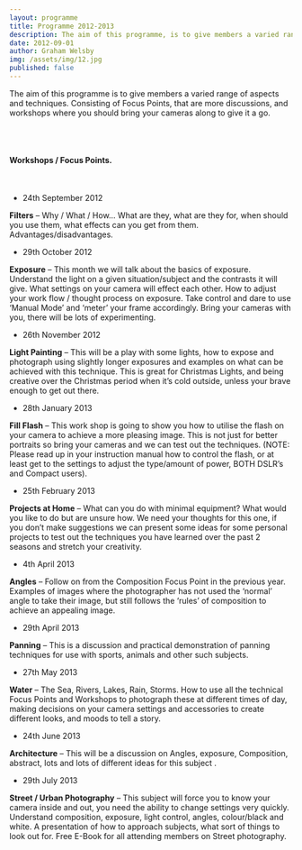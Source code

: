 ```yaml
---
layout: programme
title: Programme 2012-2013
description: The aim of this programme, is to give members a varied range of aspects and techniques...
date: 2012-09-01
author: Graham Welsby
img: /assets/img/12.jpg
published: false
---
```


The aim of this programme is to give members a varied range of aspects and techniques.  Consisting of Focus Points, that are more discussions, and workshops where you should bring your cameras along to give it a go.

 
<br><br>

#### Workshops / Focus Points.

<br>


* 24th September 2012

<b>Filters</b> – Why / What / How… What are they, what are they for, when should you use them, what effects can you get from them. Advantages/disadvantages.

* 29th October 2012

<b>Exposure</b> – This month we will talk about the basics of exposure. Understand the light on a given situation/subject and the contrasts it will give. What settings on your camera will effect each other. How to adjust your work flow / thought process on exposure. Take control and dare to use ‘Manual Mode’ and ‘meter’ your frame accordingly. Bring your cameras with you, there will be lots of experimenting.

* 26th November 2012

<b>Light Painting</b> – This will be a play with some lights, how to expose and photograph using slightly longer exposures and examples on what can be achieved with this technique. This is great for Christmas Lights, and being creative over the Christmas period when it’s cold outside, unless your brave enough to get out there.

* 28th January 2013

<b>Fill Flash</b> – This work shop is going to show you how to utilise the flash on your camera to achieve a more pleasing image. This is not just for better portraits so bring your cameras and we can test out the techniques. (NOTE: Please read up in your instruction manual how to control the flash, or at least get to the settings to adjust the type/amount of power, BOTH DSLR’s and Compact users).

* 25th February 2013

<b>Projects at Home</b> – What can you do with minimal equipment? What would you like to do but are unsure how. We need your thoughts for this one, if you don’t make suggestions we can present some ideas for some personal projects to test out the techniques you have learned over the past 2 seasons and stretch your creativity.

* 4th April 2013

<b>Angles</b> – Follow on from the Composition Focus Point in the previous year. Examples of images where the photographer has not used the ‘normal’ angle to take their image, but still follows the ‘rules’ of composition to achieve an appealing image.

* 29th April 2013

<b>Panning</b> – This is a discussion and practical demonstration of panning techniques for use with sports, animals and other such subjects.

* 27th May 2013

<b>Water</b> – The Sea, Rivers, Lakes, Rain, Storms. How to use all the technical Focus Points and Workshops to photograph these at different times of day, making decisions on your camera settings and accessories to create different looks, and moods to tell a story.

* 24th June 2013

<b>Architecture</b> – This will be a discussion on Angles, exposure, Composition, abstract, lots and lots of different ideas for this subject .

* 29th July 2013

<b>Street / Urban Photography</b> – This subject will force you to know your camera inside and out, you need the ability to change settings very quickly. Understand composition, exposure, light control, angles, colour/black and white. A presentation of how to approach subjects, what sort of things to look out for.  Free E-Book for all attending members on Street photography.

<br>
<br>




